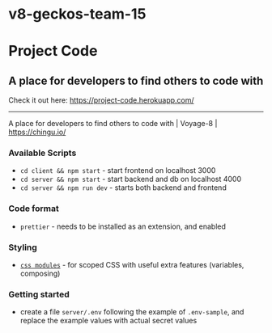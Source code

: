 # v8-geckos-team-15
# Project Code
## A place for developers to find others to code with

Check it out here: https://project-code.herokuapp.com/

---

A place for developers to find others to code with | Voyage-8 | https://chingu.io/

### Available Scripts

- `cd client && npm start` - start frontend on localhost 3000
- `cd server && npm start` - start backend and db on localhost 4000
- `cd server && npm run dev` - starts both backend and frontend

### Code format

- `prettier` - needs to be installed as an extension, and enabled

### Styling

- [`css modules`](https://github.com/css-modules/css-modules) - for scoped CSS with useful extra features (variables, composing)

### Getting started

- create a file `server/.env` following the example of `.env-sample`, and replace the example values with actual secret values
